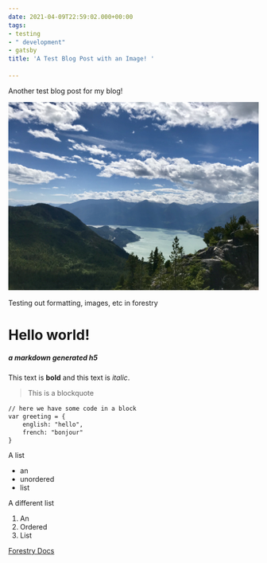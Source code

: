 ```yaml
---
date: 2021-04-09T22:59:02.000+00:00
tags:
- testing
- " development"
- gatsby
title: 'A Test Blog Post with an Image! '

---
```

Another test blog post for my blog!

![](/uploads/howe-sound.jpg)

Testing out formatting, images, etc in forestry

# Hello world! 

##### a markdown generated h5 

This text is **bold** and this text is _italic_. 

> This is a blockquote

    // here we have some code in a block 
    var greeting = { 
    	english: "hello", 
        french: "bonjour"
    }

A list

* an 
* unordered 
* list 

A different list 

1. An 
2. Ordered 
3. List 

[Forestry Docs](https://forestry.io/docs/editing/markdown-editor/ "Forestry Docs")